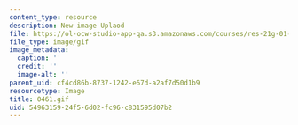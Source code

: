 ```yaml
---
content_type: resource
description: New image Uplaod
file: https://ol-ocw-studio-app-qa.s3.amazonaws.com/courses/res-21g-01-kana-spring-2010/5496315924f56d02fc96c831595d07b2_0461.gif
file_type: image/gif
image_metadata:
  caption: ''
  credit: ''
  image-alt: ''
parent_uid: cf4cd86b-8737-1242-e67d-a2af7d50d1b9
resourcetype: Image
title: 0461.gif
uid: 54963159-24f5-6d02-fc96-c831595d07b2
---
```

